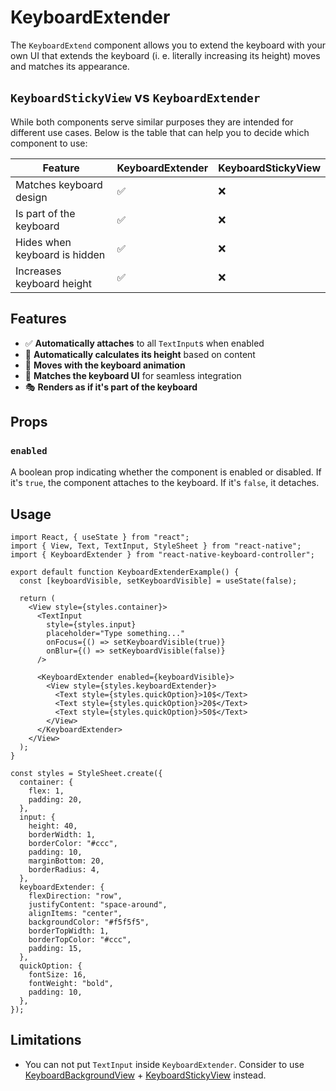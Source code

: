 # KeyboardExtender

<!-- -->

The `KeyboardExtend` component allows you to extend the keyboard with your own UI that extends the keyboard (i. e. literally increasing its height) moves and matches its appearance.

## `KeyboardStickyView` vs `KeyboardExtender`[​](/react-native-keyboard-controller/docs/api/views/keyboard-extender.md#keyboardstickyview-vs-keyboardextender "Direct link to keyboardstickyview-vs-keyboardextender")

While both components serve similar purposes they are intended for different use cases. Below is the table that can help you to decide which component to use:

| Feature                       | KeyboardExtender | KeyboardStickyView |
| ----------------------------- | ---------------- | ------------------ |
| Matches keyboard design       | ✅               | ❌                 |
| Is part of the keyboard       | ✅               | ❌                 |
| Hides when keyboard is hidden | ✅               | ❌                 |
| Increases keyboard height     | ✅               | ❌                 |

## Features[​](/react-native-keyboard-controller/docs/api/views/keyboard-extender.md#features "Direct link to Features")

* ✅ **Automatically attaches** to all `TextInput`s when enabled
* 📏 **Automatically calculates its height** based on content
* 🎯 **Moves with the keyboard animation**
* 🎨 **Matches the keyboard UI** for seamless integration
* 🎭 **Renders as if it's part of the keyboard**

## Props[​](/react-native-keyboard-controller/docs/api/views/keyboard-extender.md#props "Direct link to Props")

### `enabled`[​](/react-native-keyboard-controller/docs/api/views/keyboard-extender.md#enabled "Direct link to enabled")

A boolean prop indicating whether the component is enabled or disabled. If it's `true`, the component attaches to the keyboard. If it's `false`, it detaches.

## Usage[​](/react-native-keyboard-controller/docs/api/views/keyboard-extender.md#usage "Direct link to Usage")

```
import React, { useState } from "react";
import { View, Text, TextInput, StyleSheet } from "react-native";
import { KeyboardExtender } from "react-native-keyboard-controller";

export default function KeyboardExtenderExample() {
  const [keyboardVisible, setKeyboardVisible] = useState(false);

  return (
    <View style={styles.container}>
      <TextInput
        style={styles.input}
        placeholder="Type something..."
        onFocus={() => setKeyboardVisible(true)}
        onBlur={() => setKeyboardVisible(false)}
      />

      <KeyboardExtender enabled={keyboardVisible}>
        <View style={styles.keyboardExtender}>
          <Text style={styles.quickOption}>10$</Text>
          <Text style={styles.quickOption}>20$</Text>
          <Text style={styles.quickOption}>50$</Text>
        </View>
      </KeyboardExtender>
    </View>
  );
}

const styles = StyleSheet.create({
  container: {
    flex: 1,
    padding: 20,
  },
  input: {
    height: 40,
    borderWidth: 1,
    borderColor: "#ccc",
    padding: 10,
    marginBottom: 20,
    borderRadius: 4,
  },
  keyboardExtender: {
    flexDirection: "row",
    justifyContent: "space-around",
    alignItems: "center",
    backgroundColor: "#f5f5f5",
    borderTopWidth: 1,
    borderTopColor: "#ccc",
    padding: 15,
  },
  quickOption: {
    fontSize: 16,
    fontWeight: "bold",
    padding: 10,
  },
});
```

## Limitations[​](/react-native-keyboard-controller/docs/api/views/keyboard-extender.md#limitations "Direct link to Limitations")

* You can not put `TextInput` inside `KeyboardExtender`. Consider to use [KeyboardBackgroundView](/react-native-keyboard-controller/docs/api/views/keyboard-background-view.md) + [KeyboardStickyView](/react-native-keyboard-controller/docs/api/components/keyboard-sticky-view.md) instead.

